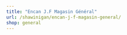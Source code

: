 ```yaml
---
title: "Encan J.F Magasin Général"
url: /shawinigan/encan-j-f-magasin-general/
shop: general
---
```

